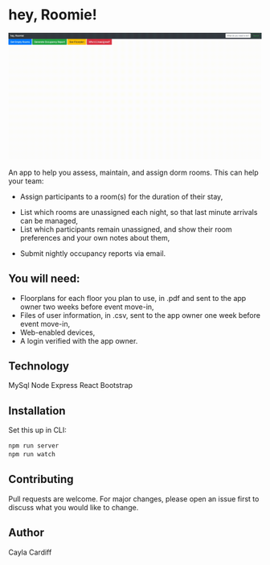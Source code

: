 # hey, Roomie!

![](heyRoomie1.gif)

An app to help you assess, maintain, and assign dorm rooms.  This can help your team:

<!-- - Check each room for maintenance issues and assessing for size (can 2 people fit in here?), -->
<!-- - Report any maintenance issues with the room, -->
<!-- - Record key codes for each room, -->
- Assign participants to a room(s) for the duration of their stay,
<!-- - Print a list of rooms needing linens by day, -->
<!-- - Print a list of rooms needing furniture changes (beds raised/lowered, items borrowed from another room and when/where to return them), -->
<!-- - Record what key code they have been given, and how they have paid their key deposit (if applicable), -->
<!-- - Record any internal information about their stay (locks self out every night, left a mess, etc.), -->
- List which rooms are unassigned each night, so that last minute arrivals can be managed,
- List which participants remain unassigned, and show their room preferences and your own notes about them,
<!-- - Display a calendar of arrivals/departures, -->
- Submit nightly occupancy reports via email.

## You will need:

- Floorplans for each floor you plan to use, in .pdf and sent to the app owner two weeks before event move-in,
- Files of user information, in .csv, sent to the app owner one week before event move-in,
- Web-enabled devices,
- A login verified with the app owner.

## Technology

MySql
Node Express
React Bootstrap

## Installation

Set this up in CLI:
```bash
npm run server
npm run watch
```

## Contributing
Pull requests are welcome. For major changes, please open an issue first to discuss what you would like to change.

## Author

Cayla Cardiff
